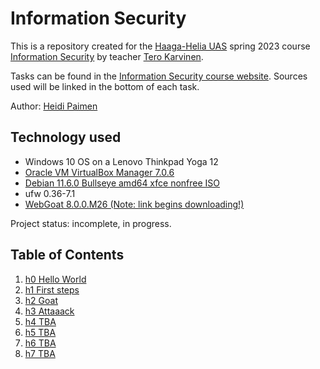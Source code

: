 # Information Security

This is a repository created for the [Haaga-Helia UAS](https://www.haaga-helia.fi/en) spring 2023 course [Information Security](https://terokarvinen.com/2023/information-security-2023/) by teacher [Tero Karvinen](https://terokarvinen.com/).

Tasks can be found in the [Information Security course website](https://terokarvinen.com/2023/information-security-2023/?f=moodle#homework).
Sources used will be linked in the bottom of each task.

Author: [Heidi Paimen](mailto:heidi.paimen@gmail.com)

## Technology used

* Windows 10 OS on a Lenovo Thinkpad Yoga 12
* [Oracle VM VirtualBox Manager 7.0.6](https://www.oracle.com/virtualization/technologies/vm/downloads/virtualbox-downloads.html)
* [Debian 11.6.0 Bullseye amd64 xfce nonfree ISO](https://cdimage.debian.org/images/unofficial/non-free/images-including-firmware/current-live/amd64/iso-hybrid/)
* ufw 0.36-7.1
* [WebGoat 8.0.0.M26 (Note: link begins downloading!)](https://terokarvinen.com/2020/install-webgoat-web-pentest-practice-target/webgoat-server-8.0.0.M26.jar)

Project status: incomplete, in progress.

## Table of Contents

1. [h0 Hello World](https://github.com/heipaipai/heipairepo/blob/main/template.md)
2. [h1 First steps](https://github.com/heipaipai/heipairepo/blob/main/h1.md)
3. [h2 Goat](https://github.com/heipaipai/heipairepo/blob/main/h2.md)
4. [h3 Attaaack](https://github.com/heipaipai/heipairepo/blob/main/h3.md)
5. [h4 TBA]()
6. [h5 TBA]()
7. [h6 TBA]()
8. [h7 TBA]()
